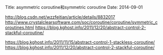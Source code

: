 Title: asymmetric coroutine和symmetric coroutine
Date: 2014-09-01

http://blog.csdn.net/wzzfeitian/article/details/8832017
http://www.crystalclearsoftware.com/soc/coroutine/coroutine/symmetric_coroutines.html
https://blog.kghost.info/2011/12/20/abstract-control-2-stackful-coroutine/



https://blog.kghost.info/2011/11/15/abstract-control-1-stackless-coroutine/
https://blog.kghost.info/2011/12/20/abstract-control-2-stackful-coroutine/

